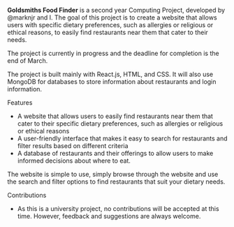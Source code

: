 <b>Goldsmiths Food Finder</b> is a second year Computing Project, developed by @marknjr and I. The goal of this project is to create a website that allows users with specific dietary preferences, such as allergies or religious or ethical reasons, to easily find restaurants near them that cater to their needs.

The project is currently in progress and the deadline for completion is the end of March. 

The project is built mainly with React.js, HTML, and CSS. It will also use MongoDB for databases to store information about restaurants and login information.

Features
- A website that allows users to easily find restaurants near them that cater to their specific dietary preferences, such as allergies or religious or ethical reasons
- A user-friendly interface that makes it easy to search for restaurants and filter results based on different criteria
- A database of restaurants and their offerings to allow users to make informed decisions about where to eat.

The website is simple to use, simply browse through the website and use the search and filter options to find restaurants that suit your dietary needs.

Contributions
- As this is a university project, no contributions will be accepted at this time. However, feedback and suggestions are always welcome.
